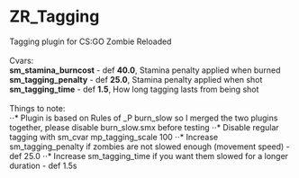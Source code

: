 # ZR_Tagging
Tagging plugin for CS:GO Zombie Reloaded<br />
<br />
Cvars:<br />
**sm_stamina_burncost** - def **40.0**, Stamina penalty applied when burned<br />
**sm_tagging_penalty** - def **25.0**, Stamina penalty applied when shot<br />
**sm_tagging_time** - def **1.5**, How long tagging lasts from being shot<br />
<br />
Things to note:<br />
⋅⋅* Plugin is based on Rules of _P burn_slow so I merged the two plugins together, please disable burn_slow.smx before testing
⋅⋅* Disable regular tagging with sm_cvar mp_tagging_scale 100
⋅⋅* Increase sm_tagging_penalty if zombies are not slowed enough (movement speed) - def 25.0
⋅⋅* Increase sm_tagging_time if you want them slowed for a longer duration - def 1.5s
